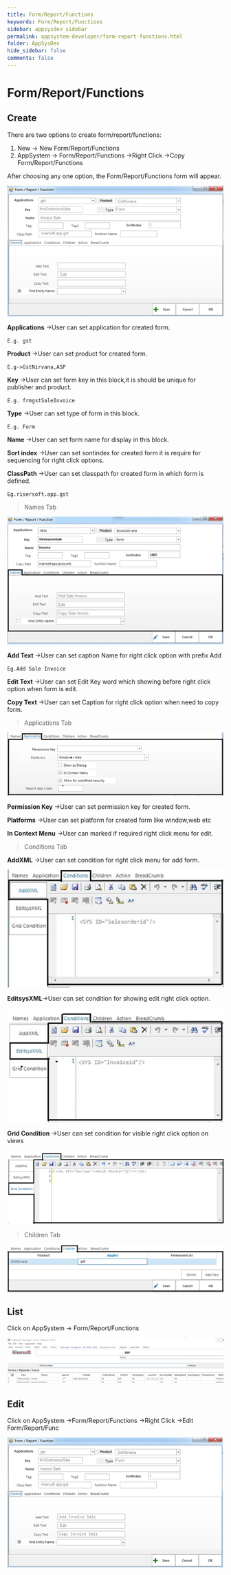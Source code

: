 ```yaml
---
title: Form/Report/Functions
keywords: Form/Report/Functions
sidebar: appsysdev_sidebar
permalink: appsystem-developer/form-report-functions.html
folder: AppSysDev
hide_sidebar: false
comments: false
---
```



# Form/Report/Functions

## Create

There are two options to create form/report/functions:
1.	New -> New Form/Report/Functions
2.	AppSystem -> Form/Report/Functions ->Right Click ->Copy Form/Report/Functions

After choosing any one option, the Form/Report/Functions form will appear.  

![](images/image8_82.jpg)

**Applications** ->User can set application for created form.

    E.g. gst

**Product** ->User can set product for created form.

    E.g->GstNirvana,ASP

**Key** ->User can set form key in this block,it is should be unique for publisher and product.

    E.g. frmgstSaleInvoice

**Type** ->User can set type of form in this block.

    E.g. Form

**Name** ->User can set form name for display in this block.

**Sort index** ->User can set sontindex for created form it is require for sequencing for right click options.

**ClassPath** ->User can set classpath for created form in which form is defined.

    Eg.risersoft.app.gst

>Names Tab

![](images/image8_83.jpg)

**Add Text** ->User can set caption Name for right click option with prefix Add

    Eg.Add Sale Invoice

**Edit Text** ->User can set Edit Key word which showing before right click option when form is edit.

**Copy Text** ->User can set Caption for right click option when need to copy form.

>Applications Tab

![](images/image8_84.jpg)

**Permission Key** ->User can set permission key for created form.

**Platforms** ->User can set platform for created form like window,web etc

**In Context Menu** ->User can marked if required right click menu for edit.

>Conditions Tab

**AddXML** ->User can set condition for right click menu for add form.

![](images/image8_85.jpg)

**EditsysXML**->User can set condition for showing edit right click option.

![](images/image8_86.jpg)

**Grid Condition** ->User can set condition for visible right click option on views

![](images/image8_87.jpg)

>Children Tab

![](images/image8_88.jpg)

## List

Click on AppSystem -> Form/Report/Functions

![](images/image8_89.jpg)

## Edit

Click on AppSystem ->Form/Report/Functions ->Right Click ->Edit Form/Report/Func

![](images/image8_90.jpg)
